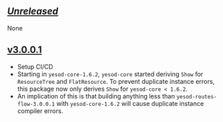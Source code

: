 ## [_Unreleased_](https://github.com/freckle/yesod-routes-flow/compare/v3.0.0.1...main)

None

## [v3.0.0.1](https://github.com/freckle/yesod-routes-flow/compare/2.0...v3.0.0.1)

- Setup CI/CD
- Starting in `yesod-core-1.6.2`, `yesod-core` started deriving `Show` for `ResourceTree` and `FlatResource`. To prevent duplicate instance errors, this package now only derives `Show` for `yesod-core < 1.6.2`.
- An implication of this is that building anything less than `yesod-routes-flow-3.0.0.1` with `yesod-core-1.6.2` will cause duplicate instance compiler errors.
